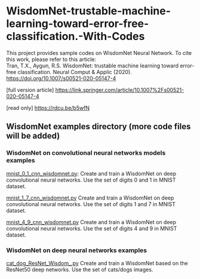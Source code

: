 # WisdomNet-trustable-machine-learning-toward-error-free-classification.-With-Codes
This project provides sample codes on WisdomNet Neural Network. 
To cite this work, please refer to this article:  
Tran, T.X., Aygun, R.S. WisdomNet: trustable machine learning toward error-free classification. Neural Comput &amp; Applic (2020). https://doi.org/10.1007/s00521-020-05147-4 

[full version article] https://link.springer.com/article/10.1007%2Fs00521-020-05147-4

[read only] https://rdcu.be/b5wfN

## WisdomNet examples directory (more code files will be added)
### WisdomNet on convolutional neural networks models examples
 [mnist_0_1_cnn_wisdomnet.py](https://github.com/Truong-X-Tran/WisdomNet-trustable-machine-learning-toward-error-free-classification.-With-Codes/blob/master/mnist_0_1_cnn_wisdomnet.py): Create and train a WisdomNet on deep convolutional neural networks. Use the set of digits 0 and 1 in MNIST dataset.
 
  [mnist_1_7_cnn_wisdomnet.py](https://github.com/Truong-X-Tran/WisdomNet-trustable-machine-learning-toward-error-free-classification.-With-Codes/blob/master/mnist_1_7_cnn_wisdomnet.py) Create and train a WisdomNet on deep convolutional neural networks. Use the set of digits 1 and 7 in MNIST dataset.
  
   [mnist_4_9_cnn_wisdomnet.py](https://github.com/Truong-X-Tran/WisdomNet-trustable-machine-learning-toward-error-free-classification.-With-Codes/blob/master/mnist_4_9_cnn_wisdomnet.py) Create and train a WisdomNet on deep convolutional neural networks. Use the set of digits 4 and 9 in MNIST dataset.

### WisdomNet on deep neural networks examples
[cat_dog_ResNet_Wisdom_.py](https://github.com/Truong-X-Tran/WisdomNet-trustable-machine-learning-toward-error-free-classification.-With-Codes/blob/master/cat_dog_ResNet_Wisdom_.py) Create and train a WisdomNet based on the ResNet50 deep networks. Use the set of cats/dogs images. 
